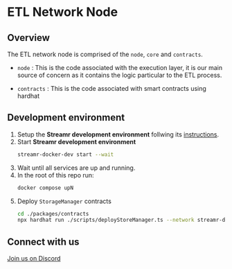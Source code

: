 # ETL Network Node

## Overview

The ETL network node is comprised of the `node`, `core` and `contracts`.

- `node` : This is the code associated with the execution layer, it is our main source of concern as it contains the logic particular to the ETL process.

- `contracts` : This is the code associated with smart contracts using hardhat

## Development environment

1. Setup the **Streamr development environment** follwing its [instructions](https://github.com/streamr-dev/streamr-docker-dev/blob/master/README.md#setting-up).
2. Start **Streamr development environment**
    ```bash
    streamr-docker-dev start --wait
    ```
3. Wait until all services are up and running.
4. In the root of this repo run:
    ```bash
    docker compose upN
    ```
5. Deploy `StorageManager` contracts
    ```bash
    cd ./packages/contracts
    npx hardhat run ./scripts/deployStoreManager.ts --network streamr-dev
    ```

## Connect with us

[Join us on Discord](https://go.usher.so/etl-network-discord)
